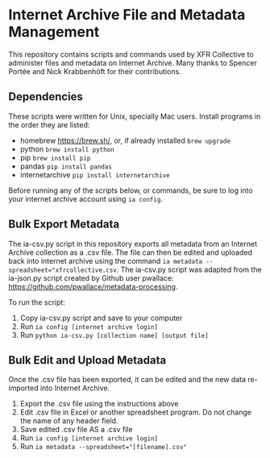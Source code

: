 # Internet Archive File and Metadata Management 

This repository contains scripts and commands used by XFR Collective to administer files and metadata on Internet Archive.  Many thanks to Spencer Portée and Nıck Krabbenhöft for their contributions. 

## Dependencies

These scripts were written for Unix, specially Mac users. Install programs in the order they are listed: 

- homebrew https://brew.sh/, or, if already installed `brew upgrade` 
- python `brew install python`
- pip `brew install pip`
- pandas `pip install pandas`
- internetarchive `pip install internetarchive`

Before running any of the scripts below, or commands, be sure to log into your internet archive account using `ia config`. 

## Bulk Export Metadata 

The ia-csv.py script in this repository exports all metadata from an Internet Archive collection as a .csv file. The file can then be edited and uploaded back into internet archive using the command `ia metadata --spreadsheet="xfrcollective.csv`. The ia-csv.py script was adapted from the ia-json.py script created by Github user pwallace: https://github.com/pwallace/metadata-processing. 

To run the script: 

1. Copy ia-csv.py script and save to your computer
2. Run `ia config [internet archive login]`
3. Run `python ia-csv.py [collection name] [output file]` 

## Bulk Edit and Upload Metadata

Once the .csv file has been exported, it can be edited and the new data re-imported into Internet Archive. 

1. Export the .csv file using the instructions above
2. Edit .csv file in Excel or another spreadsheet program. Do not change the name of any header field.  
3. Save edited .csv file AS a .csv file
4. Run `ia config [internet archive login]`
5. Run `ia metadata --spreadsheet="[filename].csv"`
